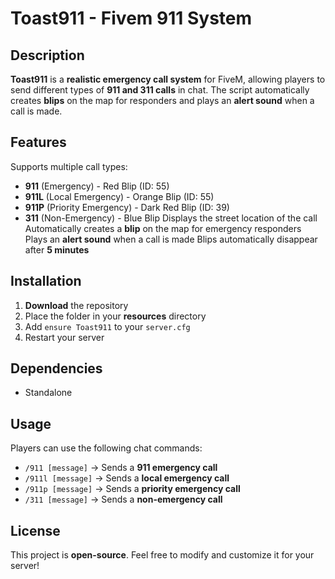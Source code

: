 # Toast911 - Fivem 911 System

## Description
**Toast911** is a **realistic emergency call system** for FiveM, allowing players to send different types of **911 and 311 calls** in chat. The script automatically creates **blips** on the map for responders and plays an **alert sound** when a call is made.

## Features
 Supports multiple call types:
   - **911** (Emergency) - Red Blip (ID: 55)
   - **911L** (Local Emergency) - Orange Blip (ID: 55)
   - **911P** (Priority Emergency) - Dark Red Blip (ID: 39)
   - **311** (Non-Emergency) - Blue Blip
 Displays the street location of the call
 Automatically creates a **blip** on the map for emergency responders
 Plays an **alert sound** when a call is made
 Blips automatically disappear after **5 minutes**

## Installation
1. **Download** the repository
2. Place the folder in your **resources** directory
3. Add `ensure Toast911` to your `server.cfg`
4. Restart your server

## Dependencies
- Standalone

## Usage
Players can use the following chat commands:
- `/911 [message]` → Sends a **911 emergency call**
- `/911l [message]` → Sends a **local emergency call**
- `/911p [message]` → Sends a **priority emergency call**
- `/311 [message]` → Sends a **non-emergency call**

## License
This project is **open-source**. Feel free to modify and customize it for your server!
